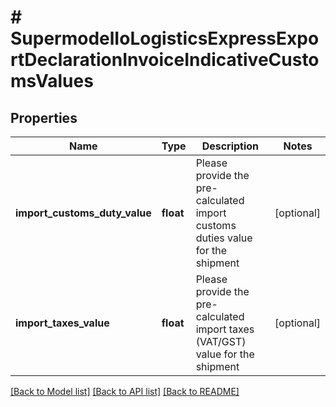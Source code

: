 # # SupermodelIoLogisticsExpressExportDeclarationInvoiceIndicativeCustomsValues

## Properties

Name | Type | Description | Notes
------------ | ------------- | ------------- | -------------
**import_customs_duty_value** | **float** | Please provide the pre-calculated import customs duties value for the shipment | [optional]
**import_taxes_value** | **float** | Please provide the pre-calculated import taxes (VAT/GST) value for the shipment | [optional]

[[Back to Model list]](../../README.md#models) [[Back to API list]](../../README.md#endpoints) [[Back to README]](../../README.md)
